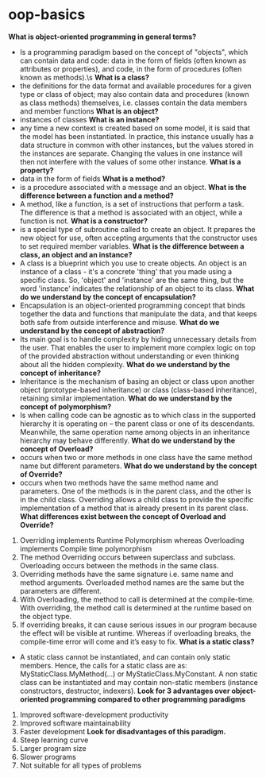 # oop-basics
**What is object-oriented programming in general terms?**
- Is a programming paradigm based on the concept of "objects", which can contain data and code: data in the form of fields (often known as attributes or properties), and code, in the form of procedures (often known as methods).\s
**What is a class?**
- the definitions for the data format and available procedures for a given type or class of object; may also contain data and procedures (known as class methods) themselves, i.e. classes contain the data members and member functions
**What is an object?**
- instances of classes
**What is an instance?**
- any time a new context is created based on some model, it is said that the model has been instantiated. In practice, this instance usually has a data structure in common with other instances, but the values stored in the instances are separate. Changing the values in one instance will then not interfere with the values of some other instance.
**What is a property?**
- data in the form of fields
**What is a method?**
- is a procedure associated with a message and an object.
**What is the difference between a function and a method?**
- A method, like a function, is a set of instructions that perform a task. The difference is that a method is associated with an object, while a function is not.
**What is a constructor?**
- is a special type of subroutine called to create an object. It prepares the new object for use, often accepting arguments that the constructor uses to set required member variables.
**What is the difference between a class, an object and an instance?**
- A class is a blueprint which you use to create objects. An object is an instance of a class - it's a concrete 'thing' that you made using a specific class. So, 'object' and 'instance' are the same thing, but the word 'instance' indicates the relationship of an object to its class.
**What do we understand by the concept of encapsulation?**
- Encapsulation is an object-oriented programming concept that binds together the data and functions that manipulate the data, and that keeps both safe from outside interference and misuse.
**What do we understand by the concept of abstraction?**
- Its main goal is to handle complexity by hiding unnecessary details from the user. That enables the user to implement more complex logic on top of the provided abstraction without understanding or even thinking about all the hidden complexity.
**What do we understand by the concept of inheritance?**
- Inheritance is the mechanism of basing an object or class upon another object (prototype-based inheritance) or class (class-based inheritance), retaining similar implementation.
**What do we understand by the concept of polymorphism?**
- Is when calling code can be agnostic as to which class in the supported hierarchy it is operating on – the parent class or one of its descendants. Meanwhile, the same operation name among objects in an inheritance hierarchy may behave differently.
**What do we understand by the concept of Overload?**
- occurs when two or more methods in one class have the same method name but different parameters.
**What do we understand by the concept of Override?**
- occurs when two methods have the same method name and parameters. One of the methods is in the parent class, and the other is in the child class. Overriding allows a child class to provide the specific implementation of a method that is already present in its parent class.​
**What differences exist between the concept of Overload and Override?**
1. Overriding implements Runtime Polymorphism whereas Overloading implements Compile time polymorphism
2. The method Overriding occurs between superclass and subclass. Overloading occurs between the methods in the same class.
3. Overriding methods have the same signature i.e. same name and method arguments. Overloaded method names are the same but the parameters are different.
4. With Overloading, the method to call is determined at the compile-time. With overriding, the method call is determined at the runtime based on the object type.
5. If overriding breaks, it can cause serious issues in our program because the effect will be visible at runtime. Whereas if overloading breaks, the compile-time error will come and it’s easy to fix.
**What is a static class?**
- A static class cannot be instantiated, and can contain only static members. Hence, the calls for a static class are as: MyStaticClass.MyMethod(...) or MyStaticClass.MyConstant. A non static class can be instantiated and may contain non-static members (instance constructors, destructor, indexers).
**Look for 3 advantages over object-oriented programming compared to other programming paradigms**
1. Improved software-development productivity
2. Improved software maintainability
3. Faster development
**Look for disadvantages of this paradigm.**
1. Steep learning curve
2. Larger program size
3. Slower programs
4. Not suitable for all types of problems
